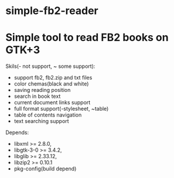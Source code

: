 # simple-fb2-reader
Simple tool to read FB2 books on GTK+3
=======

Skils(- not support, ~ some support):
- support fb2, fb2.zip and txt files
- color chemas(black and white)
- saving reading position
- search in book text
- current document links support
- full format support(-stylesheet, ~table)
- table of contents navigation
- text searching support

Depends:
- libxml			>= 2.8.0, 
- libgtk-3-0  >= 3.4.2, 
- libglib     >= 2.33.12, 
- libzip2     >= 0.10.1
- pkg-config(build depend)
